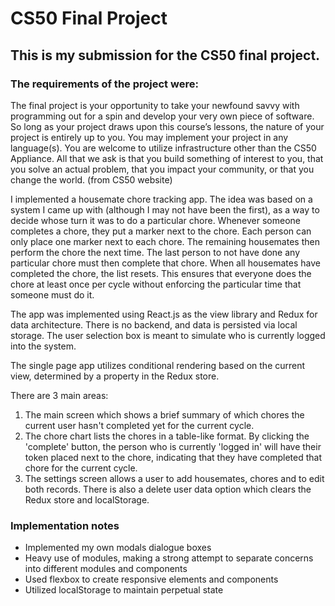 # CS50 Final Project
## This is my submission for the CS50 final project.

### The requirements of the project were:

The final project is your opportunity to take your newfound savvy with programming out for a spin and develop your very own piece of software. So long as your project draws upon this course’s lessons, the nature of your project is entirely up to you. You may implement your project in any language(s). You are welcome to utilize infrastructure other than the CS50 Appliance. All that we ask is that you build something of interest to you, that you solve an actual problem, that you impact your community, or that you change the world.
(from CS50 website)

I implemented a housemate chore tracking app. The idea was based on a system I came up with (although I may not have been the first), as a way to decide whose turn it was to do a particular chore. Whenever someone completes a chore, they put a marker next to the chore. Each person can only place one marker next to each chore. The remaining housemates then perform the chore the next time. The last person to not have done any particular chore must then complete that chore. When all housemates have completed the chore, the list resets. This ensures that everyone does the chore at least once per cycle without enforcing the particular time that someone must do it.

The app was implemented using React.js as the view library and Redux for data architecture. There is no backend, and data is persisted via local storage. The user selection box is meant to simulate who is currently logged into the system.

The single page app utilizes conditional rendering based on the current
view, determined by a property in the Redux store.

There are 3 main areas:
1. The main screen which shows a brief summary of which chores the current user hasn't
completed yet for the current cycle.
2. The chore chart lists the chores in a table-like format. By clicking the 'complete' button, the person who is currently 'logged in' will have their token placed next to the chore, indicating that they have completed that chore for the current cycle.
3. The settings screen allows a user to add housemates, chores and to edit both records. There is also a delete user data option which clears the Redux store and localStorage.

### Implementation notes
* Implemented my own modals dialogue boxes
* Heavy use of modules, making a strong attempt to separate concerns into different modules and components
* Used flexbox to create responsive elements and components
* Utilized localStorage to maintain perpetual state

